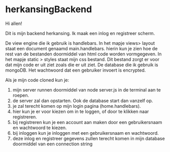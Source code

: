 # herkansingBackend

Hi allen! 

Dit is mijn backend herkansing. Ik maak een inlog en registreer scherm. 

De view engine die ik gebruik is handlebars. In het mapje views> layout staat een document genaamd main.handlebars. hierin kun je zien hoe de rest van de bestanden doormiddel van html code worden vormgegeven. In het mapje static > styles staat mijn css bestand. Dit bestand zorgt er voor dat mijn code er uit ziet zoals die er uit ziet. 
De database die ik gebruik is mongoDB. 
Het wachtwoord dat een gebruiker invoert is encrypted.


Als je mijn code cloned kun je:

1. mijn server runnen doormiddel van node server.js in de terminal aan te roepen.
2. de server zal dan opstarten. Ook de database start dan vanzelf op. 
3. je zal terecht komen op mijn login pagina (home.handlebars).
4. hier kun je er voor kiezen om in te loggen, of door te klikken naar registreren.
5. bij registreren kun je een account aan maken door een gebruikersnaam en wachtwoord te kiezen. 
6. bij inloggen kun je inloggen met een gebruikersnaam en wachtwoord.
7. deze inlog en registreer gegevens zullen terecht komen in mijn database doormiddel van een connection string

